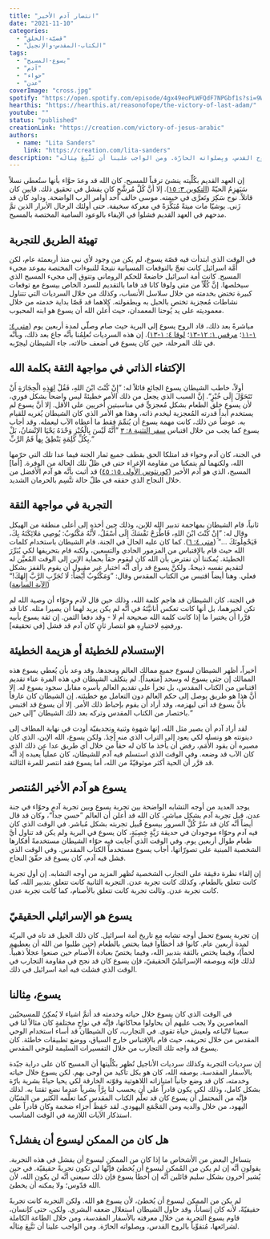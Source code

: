```yaml
---
title: "انتصار آدم الأخير"
date: "2021-11-10"
categories:
  - "قضيّة-الخلق"
  - "الكتاب-المقدس-والإنجيل"
tags:
  - "يسوع-المسيح"
  - "آدم"
  - "حواء"
  - "عدن"
coverImage: "cross.jpg"
spotify: "https://open.spotify.com/episode/4gx49eoPLWFQdF7NPGbf1s?si=9WSFtMYAT1CWDrpIjtRl2A"
hearthis: "https://hearthis.at/reasonofope/the-victory-of-last-adam/"
youtube: ""
status: "published"
creationLink: "https://creation.com/victory-of-jesus-arabic"
authors:
  - name: "Lita Sanders"
    link: "https://creation.com/lita-sanders"
description: "لم يكن من الممكن ليسوع أن يُخطئ، لأن يسوع هو الله. ولكن التجربة كانت تجربةً حقيقيّةً، لأنه كان إنساناً، وقد حاول الشيطان استغلال ضعفه البشري. ولكن، حتى كإنسان، قاوم يسوع التجربة من خلال معرفته بالأسفار المقدسة، ومن خلال الطاعة الكاملة لشرائعها، مُتقوِّياً بالروح القدس، وبِصلواته الحارّة. ومن الواجب علينا أن نَتَّبِعَ مِثالَه."
---
```


إن العهد القديم بكُلِّيته ينشئ ترقباً للمسيح. كان الله قد وعدَ حوَّاء بأنها ستُعطى نسلاً سَيَهزِمُ الحيّةً ([التكوين ٣: ١٥](https://www.bible.com//bible/101/GEN.3.15)). إلا أنَّ كُلَّ مُرشَّحٍ كان يفشل في تحقيق ذلك. قايين كان قاتلاً. نوح سَكِرَ وتَعرَّى في خيمته. موسى خالف أحد أوامر الرب الواضحة. وداود كان قد زَنى. يوشيّا مات ميتةً مُبَكِّرَةً في معركة سخيفة. حتى أولئك الرجال الأبرار الذين تمَّ مدحهم في العهد القديم فشلوا في الإيفاء بالوعود السامية المختصة بالمسيح.

## تهيئة الطريق للتجربة

في الوقت الذي ابتدأت فيه قصّة يسوع، لم يكن من وجود لأي نبي منذ أربعمئة عام، لكن أُمَّة اسرائيل كانت تعجّ بالتوقعات المسيانية نتيجةً للنبوءات المختصة بموعد مجيء المسيح. كانت أمة اسرائيل خاضعةً للحكم الروماني وتتوق إلى مجيء المسيح الذي سيخلصها. إنَّ كُلّاً من متى ولوقا كانا قد قاما بالتقديم للسرد الخاص بيسوع مع توقعات كبيرة تختض بخدمته من خلال سلاسل الأنساب، وكذلك من خلال السرديات التي تتناول نشاطات مُعجزية تختص بالحبل به وبطفولته. كِلاهما قد قَصّا بداية خدمته من خلال معموديته على يد يُوحنا المعمدان، حيث أعلن الله أن يسوع هو ابنه المحبوب.

مباشرةً بعد ذلك، قاد الروح يسوع إلى البرية حيث صام وصلّى لمدة أربعين يوم ([متى ٤: ١-١١](https://www.bible.com//bible/101/MAT.4.1-11)؛ [مرقس ١: ١٢-١٣](https://www.bible.com//bible/101/MRK.1.12-13)؛ [لوقا ٤: ١-١٣](https://www.bible.com//bible/101/LUK.4.1-13)). إن هذه السرديات تُعلِمُنا بأنَّه جاع بعد ذلك، وبأنَّه في تلك المرحلة، حين كان يسوع في أضعف حالاته، جاء الشيطان ليجرّبه.

## الإكتفاء الذاتي في مواجهة الثقة بكلمة الله

أولاً، خاطب الشيطان يسوع الجائع قائلاً له: ”إِنْ كُنْتَ ابْنَ اللهِ، فَقُلْ لِهَذِهِ الْحِجَارَةِ أَنْ تَتَحَوَّلَ إِلَى خُبْزٍ“. إنَّ السبب الذي يجعل من ذلك الأمر خطيئةً ليس واضحاً بشكل فوري، لأن يسوع خلق الطعام بشكل مُعجزيٍّ في مناسبتين أُخريين على الأقل. إلا أنَّ يسوع لم يستخدم أبداً قدرته المُعجزية ليخدم ذاته، وهذا هو الأمر الذي كان الشيطان يُغريه للقيام به. عوضاً عن ذلك، كانت مهمة يسوع أن يُتمِّمَ فقط ما أعطاه الآب ليعمله. وقد أجاب يسوع كما يجب من خلال اقتباس [سفر التثنية ٨](https://bible.com/bible/101/deu.8.3.KEH)[: ٣](https://bible.com/bible/101/deu.8.3.KEH) ”أَنَّهُ لَيْسَ بِالْخُبْزِ وَحْدَهُ يَحْيَا الإِنْسَانُ، بَلْ بِكُلِّ كَلِمَةٍ يَنْطِقُ بِها فَمُ الرَّبِّ.“

في الجنة، كان آدم وحواء قد امتلكا الحق بقطف جميع ثمار الجنة فيما عدا تلك التي حرّمها الله، ولكنهما لم يتمكنا من مقاومة الإغراء حتى في ظلّ تلك الحالة من الوِفرة. \[أما\] المسيح، الذي هو آدم الأخير ([كورنثوس الأولى ١٥: ٤٥](https://www.bible.com//bible/101/1CO.15.45)) قد أثبت بأنَّه هو آدم الأفضل من خلال النجاح الذي حققه في ظلّ حالة تتَّسِم بالحرمان الشديد.

## التجربة في مواجهة الثقة

ثانياً، قام الشيطان بمهاجمة تدبير الله للإبن، وذلك حين أخذه إلى أعلى منطقة من الهيكل وقال له: ”إِنْ كُنْتَ ابْنَ اللهِ، فَاطْرَحْ نَفْسَكَ إِلَى أَسْفَلُ، لأَنَّهُ مَكْتُوبٌ: يُوصِي مَلائِكَتَهُ بِكَ، فَيَحْمِلُونَكَ …“ ([متى ٤: ٦](https://bible.com/bible/101/mat.4.6.KEH)). كما كان عليه الحال في الجنة، قام الشيطان باستخدام كلمات الله حيث قام بالإقتباس من المزمور الحادي والتسعين، ولكنه قام بتحريفها لكي يُبَرِّرَ الخطيئة. يُمكننا أن نفترض بأن الله كان ليقوم حقاً بحماية الإبن إلى الوقت المُعيَّن له لتقديم نفسه ذبيحةً. ولكنَّ يسوع قد رأى أنَّه اختبار غير مقبول أن يقوم بالقفز بشكل فعلي. وهنا أيضاً اقتبس من الكتاب المقدس وقال: ”وَمَكْتُوبٌ أَيْضاً: لَا تُجَرِّبِ الرَّبَّ إِلهَكَ!“ ([الآية السابعة](https://bible.com/bible/101/mat.4.7.KEH))

في الجنة، كان الشيطان قد هاجم كلمة الله، وذلك حين قال لآدم وحوّاء أن وصية الله لم تكن لخيرهما، بل أنها كانت تعكس أنانيَّتَهُ في أنَّه لم يكن يريد لهما أن يصيرا مثله. كانا قد قرَّرا أن يختبرا ما إذا كانت كلمة الله صحيحة أم لا - وقد دفعا الثمن. إن ثقة يسوع بأبيه ورفضِهِ لاختبارِهِ هو انتصار ثانٍ كان آدم قد فشل \[في تحقيقه\].

## الإستسلام للخطيئة أو هزيمة الخطيئة

أخيراً، أظهر الشيطان ليسوع جميع ممالك العالم ومجدها. وقد وعد بأن يُعطي يسوع هذه الممالك إن جثى يسوع له وسجد \[متعبداً\]. لم يتكلف الشيطان في هذه المرة عناء تقديم اقتباس من الكتاب المقدس، بل تجرأ على تقديم العالم بأسره مقابل سجود يسوع له. إلا أنَّ هذا هو طريق يوصل إلى حكم العالم دون التعامل مع خطيئته. إن الشيطان كان عارفاً بأنَّ يسوع قد أتى ليهزمه، وقد أراد أن يقوم بإحباط ذلك الأمر. إلا أن يسوع قد اقتبس باختصار من الكتاب المقدس وتركه بعد ذلك الشيطان ”إلى حين.“

لقد أراد آدم أن يصير مثل الله، إنها شهوة وثنية وتجديفيّة أودت في نهاية المطاف إلى دينونته هو ونسله لكي يعود إلى التراب الذي منه إُخِذَ. ولكن يسوع، الله الإبن، الذي كان مصيره أن يقود الأُمَم، رفض أن يأخذ ما كان له حقاً من خلال أي طريق عدا عن ذلك الذي كان الآب قد وضعه. وفي الوقت الذي استسلم فيه آدم للشيطان، كان عملياً يعبده إذ أنَّه قد قرَّر أن الحية أكثر موثوقيّةً من الله، أما يسوع فقد انتصر للمرة الثالثة.

## يسوع هو آدم الأخير المُنتصر

يوجد العديد من أوجه التشابه الواضحة بين تجربة يسوع وبين تجربة آدم وحوّاء في جنة عدن. قبل تجربة آدم بشكل مباشرٍ، كان الله قد أعلن أن العالم ”حسن جداً“، وكان قد قال أيضاً أنَّه كان قد سُرَّ كُلَّ السرور بيسوع قُبيل تجربته بشكل مُباشر. في الوقت الذي كان فيه آدم وحوّاء موجودان في حديقة رَيَّةٍ خِصِبَةٍ، كان يسوع في البرية ولم يكن قد تناول أيَّ طعام طوال أربعين يوم. وفي الوقت الذي أجابت فيه حوّاء الشيطان مستخدمةً أفكارها الشخصية المبنية على تصورّاتها، أجاب يسوع مستخدماً الكتاب المقدس. وفي الوقت الذي فشل فيه آدم، كان يسوع قد حقّقَ النجاح.

إن إلقاء نظرة دقيقة على التجارب الشخصية تُظهر المزيد من أوجه التشابه. إن أول تجربة كانت تتعلق بالطعام، وكذلك كانت تجربة عدن. التجربة الثانية كانت تتعلق بتدبير الله، كما كانت تجربة عدن. وثالث تجربة كانت تتعلق بالأصنام، كما كانت تجربة عدن.

## يسوع هو الإسرائيلي الحقيقيّ

إن تجربة يسوع تحمل أوجه تشابه مع تاريخ أمة اسرائيل. كان ذلك الجيل قد تاه في البريّة لمدة أربعين عام. كانوا قد أخطأوا فيما يختص بالطعام (حين طلبوا من الله أن يعطيهم لحماً)، وفيما يختص بالثقة بتدبير الله، وفيما يختصّ بعبادة الأصنام حين صنعوا عجلاً ذهبياً. لذلك فإنَه وبوصفه الإسرائيليّ الحقيقيّ، فإن يسوع كان قد نجح في مقاومة التجارب في الوقت الذي فشلت فيه أمة اسرائيل في ذلك.

## يسوع، مِثالنا

في الوقت الذي كان يسوع خلال حياته وخدمته قد أتمَّ اشياء لا يُمكِنُ للمسيحيّين المعاصرين ولا يجب عليهم أن يحاولوا محاكاتها، فإنَّه في نواحٍ مختلفةٍ كان مثالاً لنا في سعينا لاتّباعه ولعيش حياة تقوى. في التجارب، كان الشيطان قد أساء استخدام الوحي المقدس من خلال تحريفه، حيث قام بالإقتباس خارج السياق، ووضع تطبيقات خاطئة. كان يسوع قد واجه تلك التجارب من خلال التفسيرات السليمة للوحي المقدس.

إن سرديات التجربة وكذلك سرديات الأناجيل تُظهر بكُلِّيتها أن المسيح كان على دراية جيّدة بالأسفار المقدسة. بوصفه الله، كان هو بكل تأكيد من أوحى بهم. لكن يسوع خلال حياته وخدمته، كان قد وضع جانباً امتيازاته اللاهوتية وقوّته الخارقة لكي يحيا حياةً بشرية بارّة بشكل كامل، وذلك لكي يكون قادراً على أن يحسب لنا بِرَّاً بشرياً عندما نضع ثقتنا به. لذلك فإنَّه من المحتمل أن يسوع كان قد تعلَّم الكتاب المقدس كما تعلَّمه الكثير من الشبّان اليهود، من خلال والديه ومن المَجْمَع اليهودي. لقد حَفِظَ أجزاء ضخمة وكان قادراً على استذكار الآيات اللازمة في الوقت المناسب.

## هل كان من الممكن ليسوع أن يفشل؟

يتساءل البعض من الأشخاص ما إذا كان من الممكن ليسوع أن يفشل في هذه التجربة. يقولون أنَّه إن لم يكن من المُمكن ليسوع أن يُخطئ فإنَّها لن تكون تجربةً حقيقيّة. في حين يُشير آخرون بشكل سليم قائلين أنَّه إن أخطأ يسوع فإن ذلك سيعني أنَّه لن يكون الله، لأن الله قدّوس؛ ولا يمكنه أن يخطئ.

لم يكن من الممكن ليسوع أن يُخطئ، لأن يسوع هو الله. ولكن التجربة كانت تجربةً حقيقيّةً، لأنه كان إنساناً، وقد حاول الشيطان استغلال ضعفه البشري. ولكن، حتى كإنسان، قاوم يسوع التجربة من خلال معرفته بالأسفار المقدسة، ومن خلال الطاعة الكاملة لشرائعها، مُتقوِّياً بالروح القدس، وبِصلواته الحارّة. ومن الواجب علينا أن نَتَّبِعَ مِثالَه.
